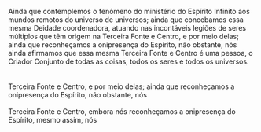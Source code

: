 ﻿Ainda que contemplemos o fenômeno do ministério do Espírito Infinito aos mundos remotos do universo de universos; ainda que concebamos essa mesma Deidade coordenadora, atuando nas incontáveis legiões de seres múltiplos que têm origem na Terceira Fonte e Centro, e por meio delas; ainda que reconheçamos a onipresença do Espírito, não obstante, nós ainda afirmamos que essa mesma Terceira Fonte e Centro é uma pessoa, o Criador Conjunto de todas as coisas, todos os seres e todos os universos.<BR><BR><BR>Terceira Fonte e Centro, e por meio delas; ainda que reconheçamos a onipresença do Espírito,  não obstante, nós <BR><BR>Terceira Fonte e Centro, embora nós reconheçamos a onipresença do Espírito, mesmo assim, nós